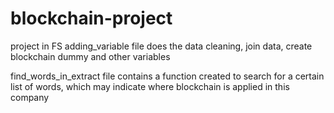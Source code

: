 # blockchain-project
project in FS
adding_variable file does the data cleaning, join data, create blockchain dummy and other variables

find_words_in_extract file contains a function created to search for a certain list of words, which may indicate where blockchain is applied in this company
